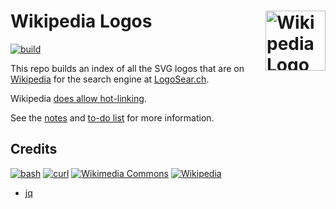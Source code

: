 # Wikipedia Logos [<img alt="Wikipedia Logo" src="https://www.vectorlogo.zone/logos/wikipedia/wikipedia-icon.svg" height="96" align="right"/>](https://wikipedia.org/)

[![build](https://github.com/VectorLogoZone/wikipedia-svg-logos/actions/workflows/release.yaml/badge.svg)](https://github.com/VectorLogoZone/wikipedia-svg-logos/actions/workflows/release.yaml)

This repo builds an index of all the SVG logos that are on [Wikipedia](https://wikipedia.org/) for the search engine at [LogoSear.ch](https://logosear.ch/search.html).

Wikipedia [does allow hot-linking](https://commons.wikimedia.org/wiki/Commons:Reusing_content_outside_Wikimedia/technical#Hotlinking).

See the [notes](NOTES.md) and [to-do list](TODO.md) for more information.

## Credits

[![bash](https://www.vectorlogo.zone/logos/gnu_bash/gnu_bash-ar21.svg)](https://www.gnu.org/software/bash/ "scripting")
[![curl](https://www.vectorlogo.zone/logos/curl_haxx/curl_haxx-ar21.svg)](https://curl.haxx.se/)
[![Wikimedia Commons](https://www.vectorlogo.zone/logos/wikimedia_commons/wikimedia_commons-ar21.svg)](https://commons.wikimedia.org/ "Logos")
[![Wikipedia](https://www.vectorlogo.zone/logos/wikipedia/wikipedia-ar21.svg)](https://wikipedia.org/ "Logos")

* [jq](https://stedolan.github.io/jq/)
